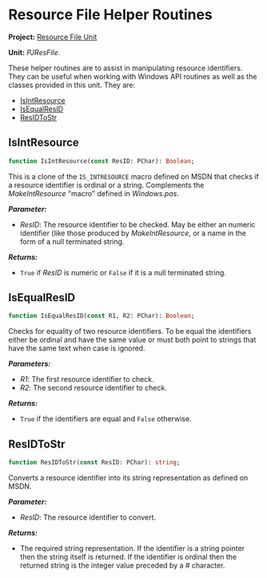 # Resource File Helper Routines #

**Project:** [Resource File Unit](ResFileUnit.md)

**Unit:** _PJResFile_.

These helper routines are to assist in manipulating resource identifiers. They can be useful when working with Windows API routines as well as the classes provided in this unit. They are:

  * [IsIntResource](#IsIntResource.md)
  * [IsEqualResID](#IsEqualResID.md)
  * [ResIDToStr](#ResIDToStr.md)

## IsIntResource ##

```pascal
function IsIntResource(const ResID: PChar): Boolean;
```

This is a clone of the `IS_INTRESOURCE` macro defined on MSDN that checks if a resource identifier is ordinal or a string. Complements the _MakeIntResource_ "macro" defined in _Windows.pas_.

**_Parameter:_**

  * _ResID_: The resource identifier to be checked. May be either an numeric identifier (like those produced by _MakeIntResource_, or a name in the form of a null terminated string.

**_Returns:_**

  * `True` if _ResID_ is numeric or `False` if it is a null terminated string.

## IsEqualResID ##

```pascal
function IsEqualResID(const R1, R2: PChar): Boolean;
```

Checks for equality of two resource identifiers. To be equal the identifiers either be ordinal and have the same value or must both point to strings that have the same text when case is ignored.

**_Parameters:_**

  * _R1_: The first resource identifier to check.
  * _R2_: The second resource identifier to check.

**_Returns:_**

  * `True` if the identifiers are equal and `False` otherwise.

## ResIDToStr ##

```pascal
function ResIDToStr(const ResID: PChar): string;
```

Converts a resource identifier into its string representation as defined on MSDN.

**_Parameter:_**

  * _ResID_: The resource identifier to convert.

**_Returns:_**

  * The required string representation. If the identifier is a string pointer then the string itself is returned. If the identifier is ordinal then the returned string is the integer value preceded by a # character.
